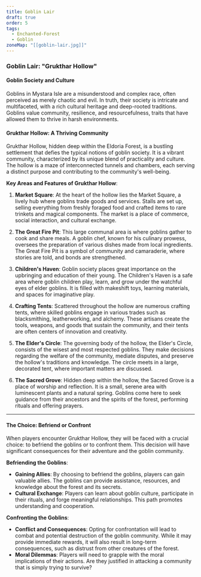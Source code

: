 ```yaml
---
title: Goblin Lair
draft: true
order: 5
tags:
  - Enchanted-Forest
  - Goblin
zoneMap: "[[goblin-lair.jpg]]"
---
```

### Goblin Lair: "Grukthar Hollow"

#### Goblin Society and Culture

Goblins in Mystara Isle are a misunderstood and complex race, often perceived as merely chaotic and evil. In truth, their society is intricate and multifaceted, with a rich cultural heritage and deep-rooted traditions. Goblins value community, resilience, and resourcefulness, traits that have allowed them to thrive in harsh environments.

#### Grukthar Hollow: A Thriving Community

Grukthar Hollow, hidden deep within the Eldoria Forest, is a bustling settlement that defies the typical notions of goblin society. It is a vibrant community, characterized by its unique blend of practicality and culture. The hollow is a maze of interconnected tunnels and chambers, each serving a distinct purpose and contributing to the community's well-being.

**Key Areas and Features of Grukthar Hollow**:

1. **Market Square**: At the heart of the hollow lies the Market Square, a lively hub where goblins trade goods and services. Stalls are set up, selling everything from freshly foraged food and crafted items to rare trinkets and magical components. The market is a place of commerce, social interaction, and cultural exchange.
    
2. **The Great Fire Pit**: This large communal area is where goblins gather to cook and share meals. A goblin chef, known for his culinary prowess, oversees the preparation of various dishes made from local ingredients. The Great Fire Pit is a symbol of community and camaraderie, where stories are told, and bonds are strengthened.
    
3. **Children's Haven**: Goblin society places great importance on the upbringing and education of their young. The Children's Haven is a safe area where goblin children play, learn, and grow under the watchful eyes of elder goblins. It is filled with makeshift toys, learning materials, and spaces for imaginative play.
    
4. **Crafting Tents**: Scattered throughout the hollow are numerous crafting tents, where skilled goblins engage in various trades such as blacksmithing, leatherworking, and alchemy. These artisans create the tools, weapons, and goods that sustain the community, and their tents are often centers of innovation and creativity.
    
5. **The Elder's Circle**: The governing body of the hollow, the Elder's Circle, consists of the wisest and most respected goblins. They make decisions regarding the welfare of the community, mediate disputes, and preserve the hollow's traditions and knowledge. The circle meets in a large, decorated tent, where important matters are discussed.
    
6. **The Sacred Grove**: Hidden deep within the hollow, the Sacred Grove is a place of worship and reflection. It is a small, serene area with luminescent plants and a natural spring. Goblins come here to seek guidance from their ancestors and the spirits of the forest, performing rituals and offering prayers.

---

#### The Choice: Befriend or Confront

When players encounter Grukthar Hollow, they will be faced with a crucial choice: to befriend the goblins or to confront them. This decision will have significant consequences for their adventure and the goblin community.

**Befriending the Goblins**:

- **Gaining Allies**: By choosing to befriend the goblins, players can gain valuable allies. The goblins can provide assistance, resources, and knowledge about the forest and its secrets.
- **Cultural Exchange**: Players can learn about goblin culture, participate in their rituals, and forge meaningful relationships. This path promotes understanding and cooperation.

**Confronting the Goblins**:

- **Conflict and Consequences**: Opting for confrontation will lead to combat and potential destruction of the goblin community. While it may provide immediate rewards, it will also result in long-term consequences, such as distrust from other creatures of the forest.
- **Moral Dilemmas**: Players will need to grapple with the moral implications of their actions. Are they justified in attacking a community that is simply trying to survive?

